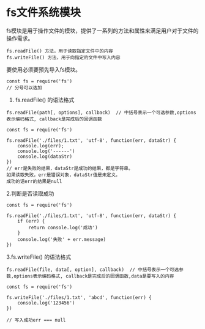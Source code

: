# fs文件系统模块

fs模块是用于操作文件的模块，提供了一系列的方法和属性来满足用户对于文件的操作需求。



```
fs.readFile() 方法，用于读取指定文件中的内容
fs.writeFile() 方法，用于向指定的文件中写入内容
```



要使用必须要预先导入fs模块。



```
const fs = require('fs')
// 分号可以选加
```



1. fs.readFile() 的语法格式    

```
fs.readFile(path[, options], callback)  // 中括号表示一个可选参数,options表示编码格式, callback是完成后的回调函数
```



```
const fs = require('fs')

fs.readFile('./files/1.txt', 'utf-8', function(err, dataStr) {
    console.log(err);
    console.log('------')
    console.log(dataStr)
})
// err是失败的结果，dataStr是成功的结果，都是字符串。
如果读取失败，err是错误对象，dataStr值是未定义。
成功的话err的结果是null
```



2.判断是否读取成功

```
const fs = require('fs')

fs.readFile('./files/1.txt', 'utf-8', function(err, dataStr) {
    if (err) {
    	return console.log('成功')
    }
    console.log('失败' + err.message)
})
```



3.fs.writeFile() 的语法格式

```
fs.readFile(file, data[, option], callback)  // 中括号表示一个可选参数,options表示编码格式, callback是完成后的回调函数,data是要写入的内容
```



```
const fs = require('fs')

fs.writeFile('./files/1.txt', 'abcd', function(err) {
    console.log('123456')
})

// 写入成功err === null
```



